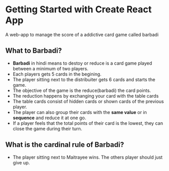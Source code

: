 # Getting Started with Create React App

A web-app to manage the score of a addictive card game called barbadi

## What to Barbadi?

- **Barbadi** in hindi means to destoy or reduce is a card game played between a minimum of two players.
- Each players gets 5 cards in the begining.
- The player sitting next to the distribuiter gets 6 cards and starts the game.
- The objective of the game is the reduce(barbadi) the card points.
- The reduction happens by exchanging your card with the table cards
- The table cards consist of hidden cards or shown cards of the previous player.
- The player can also group their cards with the **same value** or in **sequence** and reduce it at one go.
- If a player feels that the total points of their card is the lowest, they can close the game during their turn.

## What is the cardinal rule of Barbadi?
- The player sitting next to Maitrayee wins. The others player should just give up.

